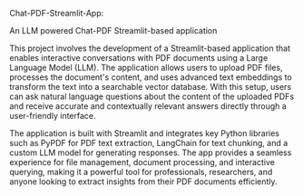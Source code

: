 Chat-PDF-Streamlit-App:

An LLM powered Chat-PDF Streamlit-based application

This project involves the development of a Streamlit-based application that enables interactive conversations with PDF documents using a Large Language Model (LLM). The application allows users to upload PDF files, processes the document's content, and uses advanced text embeddings to transform the text into a searchable vector database. With this setup, users can ask natural language questions about the content of the uploaded PDFs and receive accurate and contextually relevant answers directly through a user-friendly interface.

The application is built with Streamlit and integrates key Python libraries such as PyPDF for PDF text extraction, LangChain for text chunking, and a custom LLM model for generating responses. The app provides a seamless experience for file management, document processing, and interactive querying, making it a powerful tool for professionals, researchers, and anyone looking to extract insights from their PDF documents efficiently.



